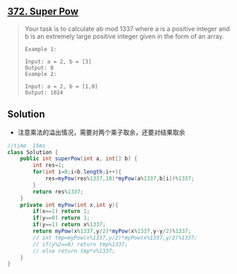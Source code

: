 ## [372. Super Pow](https://leetcode-cn.com/problems/super-pow/)

> Your task is to calculate ab mod 1337 where a is a positive integer and b is an extremely large positive integer given in the form of an array.
>
> ```
> Example 1:
> 
> Input: a = 2, b = [3]
> Output: 8
> Example 2:
> 
> Input: a = 2, b = [1,0]
> Output: 1024
> ```
>
> 

## Solution

* 注意乘法的溢出情况，需要对两个乘子取余，还要对结果取余

```java
//time  15ms
class Solution {
    public int superPow(int a, int[] b) {
        int res=1;
        for(int i=0;i<b.length;i++){
            res=myPow(res%1337,10)*myPow(a%1337,b[i])%1337;
        }
        return res%1337;
    }
    private int myPow(int x,int y){
        if(x==1) return 1;
        if(y==0) return 1;
        if(y==1) return x%1337;
        return myPow(x%1337,y/2)*myPow(x%1337,y-y/2)%1337;
        // int tmp=myPow(x%1337,y/2)*myPow(x%1337,y/2)%1337;
        // if(y%2==0) return tmp%1337;
        // else return tmp*x%1337;
    }
}
```

